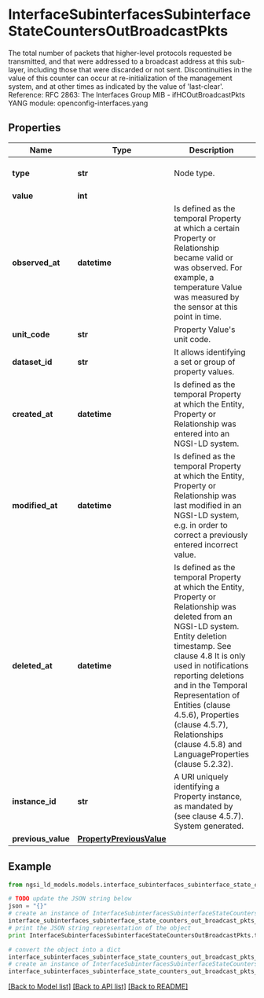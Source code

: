 # InterfaceSubinterfacesSubinterfaceStateCountersOutBroadcastPkts

The total number of packets that higher-level protocols requested be transmitted, and that were addressed to a broadcast address at this sub-layer, including those that were discarded or not sent.  Discontinuities in the value of this counter can occur at re-initialization of the management system, and at other times as indicated by the value of 'last-clear'.  Reference: RFC 2863: The Interfaces Group MIB -      ifHCOutBroadcastPkts  YANG module: openconfig-interfaces.yang 

## Properties

Name | Type | Description | Notes
------------ | ------------- | ------------- | -------------
**type** | **str** | Node type.  | [optional] [default to 'Property']
**value** | **int** |  | 
**observed_at** | **datetime** | Is defined as the temporal Property at which a certain Property or Relationship became valid or was observed. For example, a temperature Value was measured by the sensor at this point in time.  | [optional] 
**unit_code** | **str** | Property Value&#39;s unit code.  | [optional] 
**dataset_id** | **str** | It allows identifying a set or group of property values.  | [optional] 
**created_at** | **datetime** | Is defined as the temporal Property at which the Entity, Property or Relationship was entered into an NGSI-LD system.  | [optional] [readonly] 
**modified_at** | **datetime** | Is defined as the temporal Property at which the Entity, Property or Relationship was last modified in an NGSI-LD system, e.g. in order to correct a previously entered incorrect value.  | [optional] [readonly] 
**deleted_at** | **datetime** | Is defined as the temporal Property at which the Entity, Property or Relationship was deleted from an NGSI-LD system.  Entity deletion timestamp. See clause 4.8 It is only used in notifications reporting deletions and in the Temporal Representation of Entities (clause 4.5.6), Properties (clause 4.5.7), Relationships (clause 4.5.8) and LanguageProperties (clause 5.2.32).  | [optional] [readonly] 
**instance_id** | **str** | A URI uniquely identifying a Property instance, as mandated by (see clause 4.5.7). System generated.  | [optional] [readonly] 
**previous_value** | [**PropertyPreviousValue**](PropertyPreviousValue.md) |  | [optional] 

## Example

```python
from ngsi_ld_models.models.interface_subinterfaces_subinterface_state_counters_out_broadcast_pkts import InterfaceSubinterfacesSubinterfaceStateCountersOutBroadcastPkts

# TODO update the JSON string below
json = "{}"
# create an instance of InterfaceSubinterfacesSubinterfaceStateCountersOutBroadcastPkts from a JSON string
interface_subinterfaces_subinterface_state_counters_out_broadcast_pkts_instance = InterfaceSubinterfacesSubinterfaceStateCountersOutBroadcastPkts.from_json(json)
# print the JSON string representation of the object
print InterfaceSubinterfacesSubinterfaceStateCountersOutBroadcastPkts.to_json()

# convert the object into a dict
interface_subinterfaces_subinterface_state_counters_out_broadcast_pkts_dict = interface_subinterfaces_subinterface_state_counters_out_broadcast_pkts_instance.to_dict()
# create an instance of InterfaceSubinterfacesSubinterfaceStateCountersOutBroadcastPkts from a dict
interface_subinterfaces_subinterface_state_counters_out_broadcast_pkts_form_dict = interface_subinterfaces_subinterface_state_counters_out_broadcast_pkts.from_dict(interface_subinterfaces_subinterface_state_counters_out_broadcast_pkts_dict)
```
[[Back to Model list]](../README.md#documentation-for-models) [[Back to API list]](../README.md#documentation-for-api-endpoints) [[Back to README]](../README.md)


